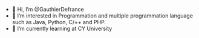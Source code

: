 - 👋 Hi, I’m @GauthierDefrance
- 👀 I’m interested in Programmation and multiple programmation language such as Java, Python, C/++ and PHP.
- 🌱 I’m currently learning at CY University

